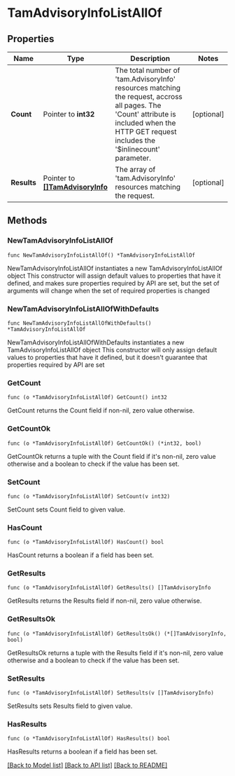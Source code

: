# TamAdvisoryInfoListAllOf

## Properties

Name | Type | Description | Notes
------------ | ------------- | ------------- | -------------
**Count** | Pointer to **int32** | The total number of &#39;tam.AdvisoryInfo&#39; resources matching the request, accross all pages. The &#39;Count&#39; attribute is included when the HTTP GET request includes the &#39;$inlinecount&#39; parameter. | [optional] 
**Results** | Pointer to [**[]TamAdvisoryInfo**](tam.AdvisoryInfo.md) | The array of &#39;tam.AdvisoryInfo&#39; resources matching the request. | [optional] 

## Methods

### NewTamAdvisoryInfoListAllOf

`func NewTamAdvisoryInfoListAllOf() *TamAdvisoryInfoListAllOf`

NewTamAdvisoryInfoListAllOf instantiates a new TamAdvisoryInfoListAllOf object
This constructor will assign default values to properties that have it defined,
and makes sure properties required by API are set, but the set of arguments
will change when the set of required properties is changed

### NewTamAdvisoryInfoListAllOfWithDefaults

`func NewTamAdvisoryInfoListAllOfWithDefaults() *TamAdvisoryInfoListAllOf`

NewTamAdvisoryInfoListAllOfWithDefaults instantiates a new TamAdvisoryInfoListAllOf object
This constructor will only assign default values to properties that have it defined,
but it doesn't guarantee that properties required by API are set

### GetCount

`func (o *TamAdvisoryInfoListAllOf) GetCount() int32`

GetCount returns the Count field if non-nil, zero value otherwise.

### GetCountOk

`func (o *TamAdvisoryInfoListAllOf) GetCountOk() (*int32, bool)`

GetCountOk returns a tuple with the Count field if it's non-nil, zero value otherwise
and a boolean to check if the value has been set.

### SetCount

`func (o *TamAdvisoryInfoListAllOf) SetCount(v int32)`

SetCount sets Count field to given value.

### HasCount

`func (o *TamAdvisoryInfoListAllOf) HasCount() bool`

HasCount returns a boolean if a field has been set.

### GetResults

`func (o *TamAdvisoryInfoListAllOf) GetResults() []TamAdvisoryInfo`

GetResults returns the Results field if non-nil, zero value otherwise.

### GetResultsOk

`func (o *TamAdvisoryInfoListAllOf) GetResultsOk() (*[]TamAdvisoryInfo, bool)`

GetResultsOk returns a tuple with the Results field if it's non-nil, zero value otherwise
and a boolean to check if the value has been set.

### SetResults

`func (o *TamAdvisoryInfoListAllOf) SetResults(v []TamAdvisoryInfo)`

SetResults sets Results field to given value.

### HasResults

`func (o *TamAdvisoryInfoListAllOf) HasResults() bool`

HasResults returns a boolean if a field has been set.


[[Back to Model list]](../README.md#documentation-for-models) [[Back to API list]](../README.md#documentation-for-api-endpoints) [[Back to README]](../README.md)


